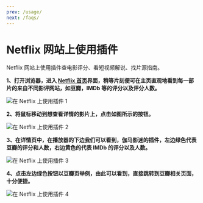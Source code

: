 ```yaml
---
prev: /usage/
next: /faqs/
---
```


# Netflix 网站上使用插件

Netflix 网站上使用插件查电影评分、看短视频解说、找片源指南。

**1、打开浏览器，进入 [Netflix 首页](https://www.netflix.com/browse)界面，稍等片刻便可在主页直观地看到每一部片的来自不同影评网站，如豆瓣，IMDb 等的评分以及评分人数。**

![在 Netflix 上使用插件 1](/assets/usage.netflix.1.png)

**2、将鼠标移动到想查看详情的影片上，点击如图所示的按钮。**

![在 Netflix 上使用插件 2](/assets/usage.netflix.2.jpg)

**3、在详情页中，在播放器的下边我们可以看到，伽马影迷的插件，左边绿色代表豆瓣的评分和人数，右边黄色的代表 IMDb 的评分以及人数。**

![在 Netflix 上使用插件 3](/assets/usage.netflix.3.png)

**4、点击左边绿色按钮以豆瓣页举例，由此可以看到，直接跳转到豆瓣相关页面，十分便捷。**

![在 Netflix 上使用插件 4](/assets/usage.netflix.4.png)
